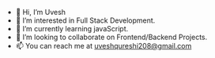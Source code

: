 - 👋 Hi, I’m Uvesh
- 👀 I’m interested in Full Stack Development.
- 🌱 I’m currently learning javaScript.
- 💞️ I’m looking to collaborate on Frontend/Backend Projects.
- 📫 You can reach me at uveshqureshi208@gmail.com

<!---
mohduvesh1/mohduvesh1 is a ✨ special ✨ repository because its `README.md` (this file) appears on your GitHub profile.
You can click the Preview link to take a look at your changes.
--->
